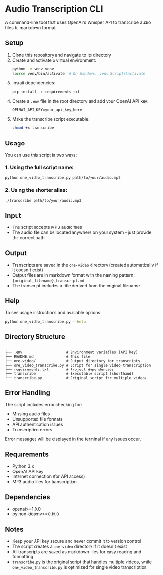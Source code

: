 # Audio Transcription CLI

A command-line tool that uses OpenAI's Whisper API to transcribe audio files to markdown format.

## Setup

1. Clone this repository and navigate to its directory
2. Create and activate a virtual environment:
   ```bash
   python -m venv venv
   source venv/bin/activate  # On Windows: venv\Scripts\activate
   ```
3. Install dependencies:
   ```bash
   pip install -r requirements.txt
   ```
4. Create a `.env` file in the root directory and add your OpenAI API key:
   ```
   OPENAI_API_KEY=your_api_key_here
   ```
5. Make the transcribe script executable:
   ```bash
   chmod +x transcribe
   ```

## Usage

You can use this script in two ways:

### 1. Using the full script name:
```bash
python one_video_transcribe.py path/to/your/audio.mp3
```

### 2. Using the shorter alias:
```bash
./transcribe path/to/your/audio.mp3
```

## Input

- The script accepts MP3 audio files
- The audio file can be located anywhere on your system - just provide the correct path

## Output

- Transcripts are saved in the `one-video` directory (created automatically if it doesn't exist)
- Output files are in markdown format with the naming pattern: `{original_filename}_transcript.md`
- The transcript includes a title derived from the original filename

## Help

To see usage instructions and available options:
```bash
python one_video_transcribe.py --help
```

## Directory Structure

```
.
├── .env                    # Environment variables (API key)
├── README.md               # This file
├── one-video/              # Output directory for transcripts
├── one_video_transcribe.py # Script for single video transcription
├── requirements.txt        # Project dependencies
├── transcribe              # Executable script (shorthand)
└── transcribe.py           # Original script for multiple videos
```

## Error Handling

The script includes error checking for:
- Missing audio files
- Unsupported file formats
- API authentication issues
- Transcription errors

Error messages will be displayed in the terminal if any issues occur.

## Requirements

- Python 3.x
- OpenAI API key
- Internet connection (for API access)
- MP3 audio files for transcription

## Dependencies

- openai>=1.0.0
- python-dotenv>=0.19.0

## Notes

- Keep your API key secure and never commit it to version control
- The script creates a `one-video` directory if it doesn't exist
- All transcripts are saved as markdown files for easy reading and formatting
- `transcribe.py` is the original script that handles multiple videos, while `one_video_transcribe.py` is optimized for single video transcription